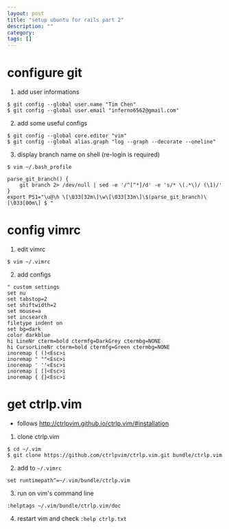 ```yaml
---
layout: post
title: "setup ubuntu for rails part 2"
description: ""
category: 
tags: []
---
```


# configure git

1. add user informations
```shell
$ git config --global user.name "Tim Chen"
$ git config --global user.email "inferno6562@gmail.com"
```

2. add some useful configs
```shell
$ git config --global core.editor "vim"
$ git config --global alias.graph "log --graph --decorate --oneline"
```

3. display branch name on shell (re-login is required)
```shell
$ vim ~/.bash_profile
```
```shell
parse_git_branch() {
	git branch 2> /dev/null | sed -e '/^[^*]/d' -e 's/* \(.*\)/ (\1)/'
}
export PS1="\u@\h \[\033[32m\]\w\[\033[33m\]\$(parse_git_branch)\[\033[00m\] $ "
```

# config vimrc

1. edit vimrc
```shell
$ vim ~/.vimrc
```

2. add configs
```vim
" custom settings
set nu
set tabstop=2
set shiftwidth=2
set mouse=a
set incsearch
filetype indent on
set bg=dark
color darkblue
hi LineNr cterm=bold ctermfg=DarkGrey ctermbg=NONE
hi CursorLineNr cterm=bold ctermfg=Green ctermbg=NONE
inoremap ( ()<Esc>i
inoremap " ""<Esc>i
inoremap ' ''<Esc>i
inoremap [ []<Esc>i
inoremap { {}<Esc>i
```

# get ctrlp.vim

* follows <http://ctrlpvim.github.io/ctrlp.vim/#installation>

1. clone ctrlp.vim
```shell
$ cd ~/.vim
$ git clone https://github.com/ctrlpvim/ctrlp.vim.git bundle/ctrlp.vim
```

2. add to `~/.vimrc`
```vim
set runtimepath^=~/.vim/bundle/ctrlp.vim
```

3. run on vim's command line
```vim
:helptags ~/.vim/bundle/ctrlp.vim/doc
```

4. restart vim and check `:help ctrlp.txt`
